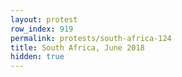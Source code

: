 ```yaml
---
layout: protest
row_index: 919
permalink: protests/south-africa-124
title: South Africa, June 2018
hidden: true
---
```

